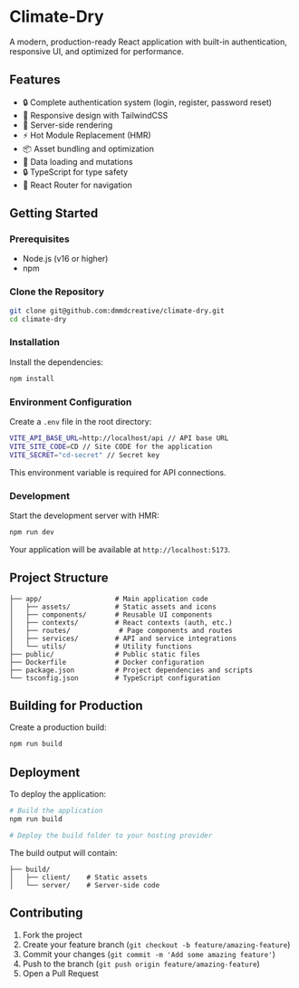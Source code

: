 # Climate-Dry

A modern, production-ready React application with built-in authentication, responsive UI, and optimized for performance.

## Features

- 🔒 Complete authentication system (login, register, password reset)
- 📱 Responsive design with TailwindCSS
- 🚀 Server-side rendering
- ⚡️ Hot Module Replacement (HMR)
- 📦 Asset bundling and optimization
- 🔄 Data loading and mutations
- 🔒 TypeScript for type safety
- 🧭 React Router for navigation

## Getting Started

### Prerequisites

- Node.js (v16 or higher)
- npm

### Clone the Repository

```bash
git clone git@github.com:dmmdcreative/climate-dry.git
cd climate-dry
```

### Installation

Install the dependencies:

```bash
npm install
```

### Environment Configuration

Create a `.env` file in the root directory:

```bash
VITE_API_BASE_URL=http://localhost/api // API base URL
VITE_SITE_CODE=CD // Site CODE for the application
VITE_SECRET="cd-secret" // Secret key 
```

This environment variable is required for API connections.

### Development

Start the development server with HMR:

```bash
npm run dev
```

Your application will be available at `http://localhost:5173`.

## Project Structure

```
├── app/                  # Main application code
│   ├── assets/           # Static assets and icons
│   ├── components/       # Reusable UI components
│   ├── contexts/         # React contexts (auth, etc.)
│   ├── routes/            # Page components and routes
│   ├── services/         # API and service integrations
│   └── utils/            # Utility functions
├── public/               # Public static files
├── Dockerfile            # Docker configuration
├── package.json          # Project dependencies and scripts
└── tsconfig.json         # TypeScript configuration
```

## Building for Production

Create a production build:

```bash
npm run build
```

## Deployment

To deploy the application:

```bash
# Build the application
npm run build

# Deploy the build folder to your hosting provider
```

The build output will contain:
```
├── build/
│   ├── client/    # Static assets
│   └── server/    # Server-side code
```

## Contributing

1. Fork the project
2. Create your feature branch (`git checkout -b feature/amazing-feature`)
3. Commit your changes (`git commit -m 'Add some amazing feature'`)
4. Push to the branch (`git push origin feature/amazing-feature`)
5. Open a Pull Request
